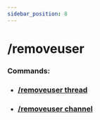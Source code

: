 ```yaml
---
sidebar_position: 8
---
```


# /removeuser
### Commands:
- ### [/removeuser thread](/docs/easythreads/general/removeuser/removeuser-thread)
- ### [/removeuser channel](/docs/easythreads/general/removeuser/removeuser-channel)
